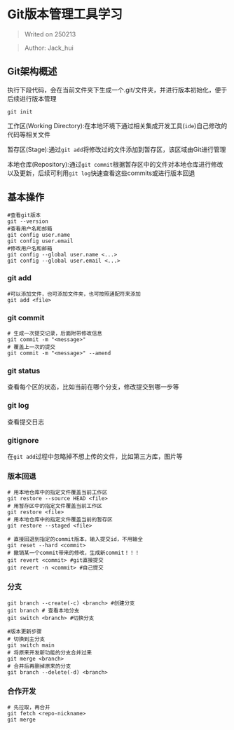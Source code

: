 # **Git版本管理工具学习**

> Writed on 250213

> Author: Jack_hui

## **Git架构概述**
执行下段代码，会在当前文件夹下生成一个.git/文件夹，并进行版本初始化，便于后续进行版本管理
``` shell
git init
```

工作区(Working Directory):在本地环境下通过相关集成开发工具(`ide`)自己修改的代码等相关文件

暂存区(Stage):通过`git add`将修改过的文件添加到暂存区，该区域由Git进行管理

本地仓库(Repository):通过`git commit`根据暂存区中的文件对本地仓库进行修改以及更新，后续可利用`git log`快速查看这些commits或进行版本回退

## **基本操作**
``` shell
#查看git版本
git --version
#查看用户名和邮箱
git config user.name
git config user.email
#修改用户名和邮箱
git config --global user.name <...>
git config --global user.email <...>
```

### **git add**
``` shell
#可以添加文件，也可添加文件夹，也可按照通配符来添加
git add <file>
```

### **git commit**
``` shell
# 生成一次提交记录，后面附带修改信息
git commit -m "<message>"
# 覆盖上一次的提交
git commit -m "<message>" --amend
```

### **git status**
查看每个区的状态，比如当前在哪个分支，修改提交到哪一步等

### **git log**
查看提交日志

### **gitignore**
在`git add`过程中忽略掉不想上传的文件，比如第三方库，图片等

### **版本回退**
``` shell
# 用本地仓库中的指定文件覆盖当前工作区
git restore --source HEAD <file>
# 用暂存区中的指定文件覆盖当前工作区
git restore <file>
# 用本地仓库中的指定文件覆盖当前的暂存区
git restore --staged <file>

# 直接回退到指定的commit版本，输入提交id，不用输全
git reset --hard <commit>
# 撤销某一个commit带来的修改，生成新commit！！！
git revert <commit> #git直接提交
git revert -n <commit> #自己提交
```

### **分支**
``` shell
git branch --create(-c) <branch> #创建分支
git branch # 查看本地分支
git switch <branch> #切换分支

#版本更新步骤
# 切换到主分支
git switch main
# 将原来开发新功能的分支合并过来
git merge <branch>
# 合并后再删掉原来的分支
git branch --delete(-d) <branch> 
```

### **合作开发**
``` shell
# 先拉取，再合并
git fetch <repo-nickname>
git merge
```
